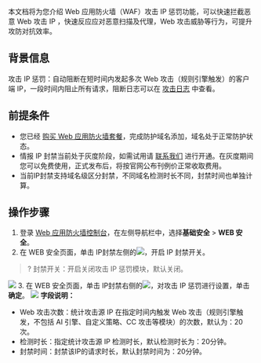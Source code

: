 本文档将为您介绍 Web 应用防火墙（WAF）攻击 IP 惩罚功能，可以快速拦截恶意 Web 攻击 IP ，快速反应应对恶意扫描及代理，Web 攻击威胁等行为，可提升攻防对抗效率。

## 背景信息
攻击 IP 惩罚：自动阻断在短时间内发起多次 Web 攻击（规则引擎触发）的客户端 IP，一段时间内阻止所有请求，阻断日志可以在 [攻击日志](https://cloud.tencent.com/document/product/627/50995) 中查看。

## 前提条件
- 您已经 [购买 Web 应用防火墙套餐](https://buy.cloud.tencent.com/buy/waf)，完成防护域名添加，域名处于正常防护状态。
- 情报 IP 封禁当前处于灰度阶段，如需试用请 [联系我们](https://cloud.tencent.com/act/event/connect-service) 进行开通。在灰度期间您可以免费使用，正式发布后，将按官网公布刊例价正常收取费用。
- 当前IP封禁支持域名级区分封禁，不同域名检测时长不同，封禁时间也单独计算。

## 操作步骤
1. 登录 [Web 应用防火墙控制台](https://console.cloud.tencent.com/guanjia)，在左侧导航栏中，选择**基础安全** > **WEB 安全**。
2. 在 WEB 安全页面，单击 IP封禁左侧的![](https://qcloudimg.tencent-cloud.cn/raw/08734b1e9842d5856880e145b4e10e61.png)，开启 IP 封禁开关。
>? 封禁开关：开启关闭攻击 IP 惩罚模块，默认关闭。
>
![](https://qcloudimg.tencent-cloud.cn/raw/400b89d5126fde55ecb86a209ee5dd0f.png)
3. 在 WEB 安全页面，单击 IP封禁右侧的![](https://qcloudimg.tencent-cloud.cn/raw/713476d527e22308e1774364cdec868d.png)，对攻击 IP 惩罚进行设置，单击**确定**。
![](https://qcloudimg.tencent-cloud.cn/raw/17a0bed9655b59c4eabadd1c02800960.png)
**字段说明：**
 - Web 攻击次数：统计攻击源 IP 在指定时间内触发 Web 攻击（规则引擎触发，不包括 AI 引擎、自定义策略、CC 攻击等模块）的次数，默认为：20次。
 - 检测时长：指定统计攻击源 IP 检测时长，默认检测时长为：20分钟。
 - 封禁时间：封禁该IP的请求时长，默认封禁时间为：20分钟。
 
